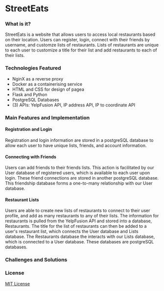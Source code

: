 # StreetEats

### What is it?
StreetEats is a website that allows users to access local restaurants based on their location. Users can register, login, connect with their friends by username, and customze lists of restaurants. Lists of restaurants are unique to each user to customize a title for their list and add restaurants to each of their lists. 

### Technologies Featured
- NginX as a reverse proxy
- Docker as a containerising service
- HTML and CSS for design of pagea
- Flask and Python
- PostgreSQL Databases
- (3) APIs: YelpFusion API, IP address API, IP to coordinate API

### Main Features and Implementation
#### Registration and Login
Registration and login information are stored in a postgreSQL database to allow each user to have unique lists, friends, and account information. 

#### Connecting with Friends
Users can add friends to their friends lists. This action is facilitated by our User database of registered users, which is available to each user upon login. These friend connections are stored in another postgreSQL database. This friendship database forms a one-to-many relationship with our User database.

#### Restaurant Lists
Users are able to create new lists of restaurants to connect to their user profile, and add as many restaurants to any of their lists. The information for restaurants is pulled from the YelpFusion API and stored into a database, Restaurants. The title for the list of restaurants can then be added to a user's restaurant list, which connects the User database and Lists database. The Restaurants database the interacts with our Lists database, which is connected to a User database. These databases are postgreSQL databases.


### Challenges and Solutions

### License
[MIT License](https://github.com/janellewong/StreetEats/blob/main/LICENSE)
